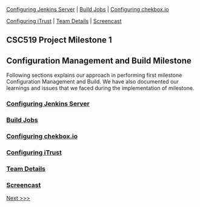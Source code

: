 [Configuring Jenkins Server](Jenkins.md) | [Build Jobs](JenkinsJobBuilder.md) | [Configuring chekbox.io](Checkbox.md)

[Configuring iTrust](ITrust.md) | [Team Details](Team.md) | [Screencast](Screencast.md)

CSC519 Project Milestone 1
----------------------------------

## Configuration Management and Build Milestone

Following sections explains our approach in performing first milestone Configuration Management and Build. We have also documented our learnings and issues that we faced during the implementation of milestone.

### [Configuring Jenkins Server](Jenkins.md)
### [Build Jobs](JenkinsJobBuilder.md)
### [Configuring chekbox.io](Checkbox.md)
### [Configuring iTrust](ITrust.md)
### [Team Details](Team.md)
### [Screencast](Screencast.md)

[Next >>>](Jenkins.md)
